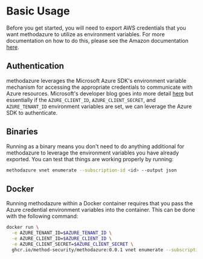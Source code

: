 # Basic Usage

Before you get started, you will need to export AWS credentials that you want methodazure to utilize as environment variables. For more documentation on how to do this, please see the Amazon documentation [here](https://docs.aws.amazon.com/cli/v1/userguide/cli-configure-envvars.html).

## Authentication

methodazure leverages the Microsoft Azure SDK's environment variable mechanism for accessing the appropriate credentials to communicate with Azure resources. Microsoft's developer blog goes into more detail [here](https://devblogs.microsoft.com/azure-sdk/authentication-and-the-azure-sdk/) but essentially if the `AZURE_CLIENT_ID`, `AZURE_CLIENT_SECRET`, and `AZURE_TENANT_ID` environment variables are set, we can leverage the Azure SDK to authenticate.

## Binaries

Running as a binary means you don't need to do anything additional for methodazure to leverage the environment variables you have already exported. You can test that things are working properly by running:

```bash
methodazure vnet enumerate --subscription-id <id> --output json
```

## Docker

Running methodazure within a Docker container requires that you pass the Azure credential environment variables into the container. This can be done with the following command:

```bash
docker run \
  -e AZURE_TENANT_ID=$AZURE_TENANT_ID \
  -e AZURE_CLIENT_ID=$AZURE_CLIENT_ID \
  -e AZURE_CLIENT_SECRET=$AZURE_CLIENT_SECRET \
  ghcr.io/method-security/methodazure:0.0.1 vnet enumerate --subscription-id <id> --output json
```
